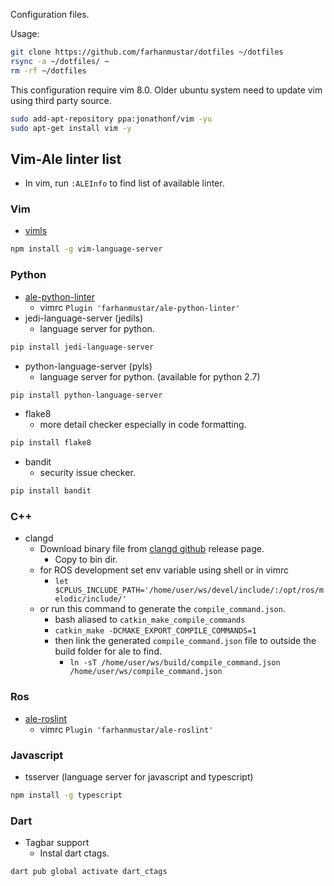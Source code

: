 Configuration files.

Usage:

```bash
git clone https://github.com/farhanmustar/dotfiles ~/dotfiles
rsync -a ~/dotfiles/ ~
rm -rf ~/dotfiles
```

This configuration require vim 8.0. Older ubuntu system need to update vim using third party source.
```bash
sudo add-apt-repository ppa:jonathonf/vim -yu
sudo apt-get install vim -y
```

## Vim-Ale linter list
* In vim, run `:ALEInfo` to find list of available linter.

### Vim
* [vimls](https://github.com/iamcco/vim-language-server)
```bash
npm install -g vim-language-server
```

### Python
* [ale-python-linter](https://github.com/farhanmustar/ale-python-linter)
  * vimrc `Plugin 'farhanmustar/ale-python-linter'`
* jedi-language-server (jedils)
  * language server for python.
```bash
pip install jedi-language-server
```

* python-language-server (pyls)
  * language server for python. (available for python 2.7)
```bash
pip install python-language-server
```
* flake8
  * more detail checker especially in code formatting.
```bash
pip install flake8
```
* bandit
  * security issue checker.
```bash
pip install bandit
```

### C++
* clangd
  * Download binary file from [clangd github](https://github.com/clangd/clangd/releases/) release page.
    * Copy to bin dir.
  * for ROS development set env variable using shell or in vimrc
    * `let $CPLUS_INCLUDE_PATH='/home/user/ws/devel/include/:/opt/ros/melodic/include/'`
  * or run this command to generate the `compile_command.json`.
    * bash aliased to `catkin_make_compile_commands`
    * `catkin_make -DCMAKE_EXPORT_COMPILE_COMMANDS=1`
    * then link the generated `compile_command.json` file to outside the build folder for ale to find.
      * `ln -sT /home/user/ws/build/compile_command.json /home/user/ws/compile_command.json`

### Ros
* [ale-roslint](https://github.com/farhanmustar/ale-roslint)
  * vimrc `Plugin 'farhanmustar/ale-roslint'`

### Javascript
* tsserver (language server for javascript and typescript)
```bash
npm install -g typescript
```

### Dart
* Tagbar support
  * Instal dart ctags.
```bash
dart pub global activate dart_ctags
```
